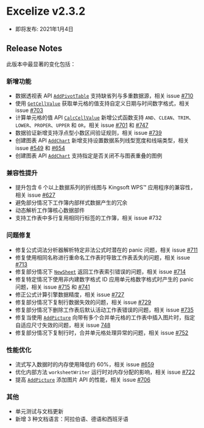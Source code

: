 # Excelize v2.3.2

* 即将发布: 2021年1月4日

## Release Notes

此版本中最显著的变化包括：

### 新增功能

* 数据透视表 API [`AddPivotTable`](https://pkg.go.dev/github.com/360EntSecGroup-Skylar/excelize/v2#File.AddPivotTable) 支持缺省列与多重数据源，相关 issue [#710](https://github.com/xuri/excelize/pull/710)
* 使用 [`GetCellValue`](https://pkg.go.dev/github.com/360EntSecGroup-Skylar/excelize/v2#File.GetCellValue) 获取单元格的值支持自定义日期与时间数字格式，相关 issue [#703](https://github.com/xuri/excelize/pull/703)
* 计算单元格的值 API [`CalcCellValue`](https://pkg.go.dev/github.com/360EntSecGroup-Skylar/excelize/v2#File.CalcCellValue) 新增公式函数支持 `AND`、`CLEAN`、`TRIM`、`LOWER`、`PROPER`、`UPPER` 和 `OR`，相关 issue [#701](https://github.com/xuri/excelize/issues/701) 和 [#747](https://github.com/xuri/excelize/pull/747)
* 数据验证新增支持浮点型小数区间验证规则，相关 issue [#739](https://github.com/xuri/excelize/issues/739)
* 创建图表 API [`AddChart`](https://pkg.go.dev/github.com/360EntSecGroup-Skylar/excelize/v2#File.AddChart) 新增支持设置数据系列线型宽度和线端类型，相关 issue [#549](https://github.com/xuri/excelize/issues/549) 和 [#654](https://github.com/xuri/excelize/issues/654)
* 创建图表 API [`AddChart`](https://pkg.go.dev/github.com/360EntSecGroup-Skylar/excelize/v2#File.AddChart) 支持指定是否关闭不与图表重叠的图例

### 兼容性提升

* 提升包含 6 个以上数据系列的折线图与 Kingsoft WPS&trade; 应用程序的兼容性，相关 issue [#627](https://github.com/xuri/excelize/issues/627)
* 避免部分情况下工作簿内部样式数据产生的冗余
* 动态解析工作簿核心数据部件
* 支持工作表中多行复用相同行标签的工作簿，相关 issue #732

### 问题修复

* 修复公式词法分析器解析特定非法公式时潜在的 panic 问题，相关 issue [#711](https://github.com/xuri/excelize/issues/711)
* 修复使用相同名称进行重命名工作表时导致工作表丢失的问题，相关 issue [#713](https://github.com/xuri/excelize/issues/713)
* 修复部分情况下 [`NewSheet`](https://pkg.go.dev/github.com/360EntSecGroup-Skylar/excelize/v2#File.NewSheet) 返回工作表索引错误的问题，相关 issue [#714](https://github.com/xuri/excelize/issues/714)
* 修复特定情况下使用非内建数字格式 ID 应用单元格数字格式时产生的 panic 问题，相关 issue [#715](https://github.com/xuri/excelize/issues/715) 和 [#741](https://github.com/xuri/excelize/pull/741)
* 修正公式计算引擎数据精度，相关 issue [#727](https://github.com/xuri/excelize/issues/727)
* 修复部分情况下复制行数据失效的问题，相关 issue [#729](https://github.com/xuri/excelize/pull/729)
* 修复部分情况下删除工作表后默认活动工作表错误的问题，相关 issue [#735](https://github.com/xuri/excelize/issues/735)
* 修复当使用 [`AddPicture`](https://pkg.go.dev/github.com/360EntSecGroup-Skylar/excelize/v2#File.AddPicture) 向带有多个合并单元格的工作表中插入图片时，指定自适应尺寸失效的问题，相关 issue [748](https://github.com/xuri/excelize/issues/748)
* 修复部分情况下复制行时，合并单元格处理异常的问题，相关 issue [#752](https://github.com/xuri/excelize/issues/752)

### 性能优化

* 流式写入数据时的内存使用降低约 60%，相关 issue [#659](https://github.com/xuri/excelize/pull/659)
* 优化内部方法 `worksheetWriter` 运行时对内存分配的影响，相关 issue [#722](https://github.com/xuri/excelize/pull/722)
* 提高 [`AddPicture`](https://pkg.go.dev/github.com/360EntSecGroup-Skylar/excelize/v2#File.AddPicture) 添加图片 API 的性能，相关 issue [#706](https://github.com/xuri/excelize/issues/706)

### 其他

* 单元测试与文档更新
* 新增 3 种文档语言：阿拉伯语、德语和西班牙语
